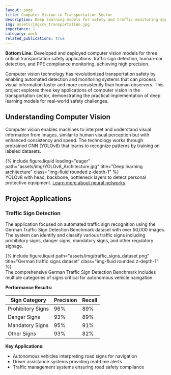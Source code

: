 ```yaml
---
layout: page
title: Computer Vision in Transportation Sector
description: Deep learning models for safety and traffic monitoring applications
img: assets/img/cv_transportation.jpg
importance: 1
category: work
related_publications: true
---
```


**Bottom Line:** Developed and deployed computer vision models for three critical transportation safety applications: traffic sign detection, human-car detection, and PPE compliance monitoring, achieving high precision.

Computer vision technology has revolutionized transportation safety by enabling automated detection and monitoring systems that can process visual information faster and more consistently than human observers. This project explores three key applications of computer vision in the transportation sector, demonstrating the practical implementation of deep learning models for real-world safety challenges.

## Understanding Computer Vision

Computer vision enables machines to interpret and understand visual information from images, similar to human visual perception but with enhanced consistency and speed. The technology works through pretrained CNN (YOLOv8) that learns to recognize patterns by training on labeled datasets.

<div class="row">
    <div class="col-sm mt-3 mt-md-0">
        {% include figure.liquid loading="eager" path="assets/img/YOLOv8_Architecture.jpg" title="Deep learning architecture" class="img-fluid rounded z-depth-1" %}
    </div>
</div>
<div class="caption">
    YOLOv8 with head, backbone, bottleneck layers to detect personal protective equipment. <a href="https://github.com/ultralytics" target="_blank">Learn more about neural networks</a>.
</div>


## Project Applications

### Traffic Sign Detection

The application focused on automated traffic sign recognition using the German Traffic Sign Detection Benchmark dataset with over 50,000 images. The system can identify and classify various traffic signs including prohibitory signs, danger signs, mandatory signs, and other regulatory signage.

<div class="row justify-content-sm-center">
    <div class="col-sm-8 mt-3 mt-md-0">
        {% include figure.liquid path="assets/img/traffic_signs_dataset.png" title="German traffic signs dataset" class="img-fluid rounded z-depth-1" %}
    </div>
</div>
<div class="caption">
    The comprehensive German Traffic Sign Detection Benchmark includes multiple categories of signs critical for autonomous vehicle navigation.
</div>

**Performance Results:**

| Sign Category | Precision | Recall |
|---------------|-----------|---------|
| Prohibitory Signs | 96% | 89% |
| Danger Signs | 93% | 89% |
| Mandatory Signs | 95% | 91% |
| Other Signs | 93% | 82% |

**Key Applications:**
- Autonomous vehicles interpreting road signs for navigation
- Driver assistance systems providing real-time alerts  
- Traffic management systems ensuring road safety compliance
